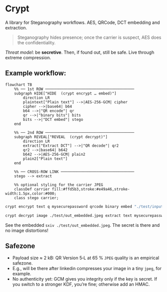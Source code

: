 # Crypt 

A library for Steganography workflows. AES, QRCode, DCT embedding and extraction.

> Steganography hides presence; once the carrier is suspect, AES does the confidentiality.

*Threat model*: be **secretive**. Then, if found out, still be safe. Live through extreme compression.

## Example workflow:

``` mermaid
flowchart TB
    %% ── 1st ROW ────────────────────────────────────────
    subgraph HIDE["HIDE  (crypt encrypt … embed)"]
        direction LR
        plaintext["Plain text"] -->|AES‑256‑GCM| cipher
        cipher -->|base64| b64
        b64 -->|"QR encode"| qr
        qr -->|"binary bits"| bits
        bits -->|"DCT embed"| stego
    end

    %% ── 2nd ROW ────────────────────────────────────────
    subgraph REVEAL["REVEAL  (crypt decrypt)"]
        direction LR
        extract["Extract DCT"] -->|"QR decode"| qr2
        qr2 -->|base64| b642
        b642 -->|AES‑256‑GCM| plain2
        plain2["Plain text"]
    end

    %% ── CROSS‑ROW LINK ─────────────────────────────────
    stego --> extract

    %% optional styling for the carrier JPEG
    classDef carrier fill:#ffd5b3,stroke:#e49a46,stroke-width:1.5px,color:#000;
    class stego carrier;
```

``` bash
crypt encrypt text q mysecurepassword qrcode binary embed "./test/input.jpeg" test/out_embedded.jpeg
```

``` bash
crypt decrypt image ./test/out_embedded.jpeg extract text mysecurepassword
```

See the embedded `sxiv ./test/out_embedded.jpeg`. The secret is there and no image distortions!

## Safezone

- Payload size ≈ 2 kB: QR Version 5‑L at 65 % `JPEG` quality is an empirical safezone. 
- E.g., will be there after linkedin compresses your image in a tiny `jpeg`, for example.
- No authenticity yet: GCM gives you integrity only if the key is secret. If you switch to a stronger KDF, you’re fine; otherwise add an HMAC.
